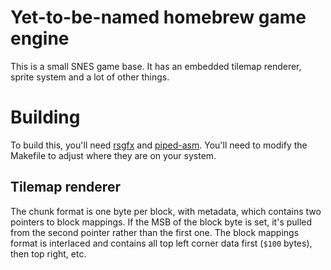 # Yet-to-be-named homebrew game engine

This is a small SNES game base. It has an embedded tilemap renderer, sprite system and a lot of other things.

# Building

To build this, you'll need [rsgfx](https://hyper.is-a.cat/gogs/x10A94/rsgfx/) and [piped-asm](https://github.com/x10A94/piped-asm). You'll need to modify the Makefile to adjust where they are on your system.

## Tilemap renderer

The chunk format is one byte per block, with metadata, which contains two pointers to block mappings. If the MSB of the block byte is set, it's pulled from the second pointer rather than the first one. The block mappings format is interlaced and contains all top left corner data first (`$100` bytes), then top right, etc.
